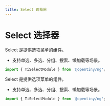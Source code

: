 ```yaml
---
title: Select 选择器
---
```

# Select 选择器

<div class="used-tiny">

Select 是提供选项菜单的组件。&nbsp;&nbsp;

+ 支持单选、多选、分组、搜索、懒加载等场景。

```typescript
import { TiSelectModule } from '@opentiny/ng';
```

</div>

<div class="used-config">

Select 是提供选项菜单的组件。&nbsp;&nbsp;

+ 支持单选、多选、分组、搜索、懒加载等场景。

```typescript
import { TiSelectModule } from '@opentiny/ng';
```
</div>
